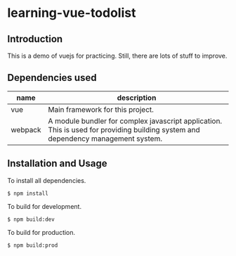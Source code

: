 # learning-vue-todolist
## Introduction
This is a demo of vuejs for practicing. Still, there are lots of stuff to improve.

## Dependencies used
| name            |   description   |        
|----------------|-------------------|
|       vue      |         Main framework for this project.       |
|       webpack  |    A module bundler for complex javascript application. This is used for providing building system and dependency management system. |


## Installation and Usage
To install all dependencies.

 `$ npm install`

To build for development.
 
 `$ npm build:dev`
 
 To build for production.
 
 `$ npm build:prod`
 
 